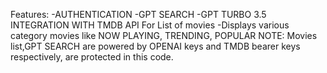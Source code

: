 Features: -AUTHENTICATION -GPT SEARCH -GPT TURBO 3.5 INTEGRATION WITH TMDB API For List of movies -Displays various category movies like NOW PLAYING, TRENDING, POPULAR
NOTE: Movies list,GPT SEARCH are powered by OPENAI keys and  TMDB bearer keys respectively, are protected in this code.

